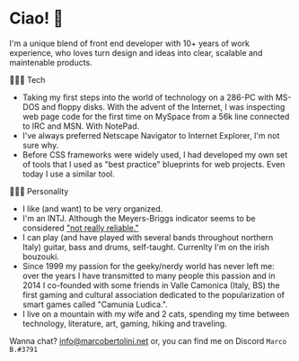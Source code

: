 # Ciao! 👋

I'm a unique blend of front end developer with 10+ years of work experience, who loves turn design and ideas into clear, scalable and maintenable products. 

👨🏻‍💻 Tech
- Taking my first steps into the world of technology on a 286-PC with MS-DOS and floppy disks. With the advent of the Internet, I was inspecting web page code for the first time on MySpace from a 56k line connected to IRC and MSN. With NotePad.
- I've always preferred Netscape Navigator to Internet Explorer, I'm not sure why.
- Before CSS frameworks were widely used, I had developed my own set of tools that I used as "best practice" blueprints for web projects. Even today I use a similar tool.

🧙🏻‍♂️ Personality
- I like (and want) to be very organized.
- I'm an INTJ. Although the Meyers-Briggs indicator seems to be considered ["not really reliable."](https://www.bbc.com/news/blogs-echochambers-28315137)
- I can play (and have played with several bands throughout northern Italy) guitar, bass and drums, self-taught. Currenlty I'm on the irish bouzouki.
- Since 1999 my passion for the geeky/nerdy world has never left me: over the years I have transmitted to many people this passion and in 2014 I co-founded with some friends in Valle Camonica (Italy, BS) the first gaming and cultural association dedicated to the popularization of smart games called "Camunia Ludica.".
- I live on a mountain with my wife and 2 cats, spending my time between technology, literature, art, gaming, hiking and traveling.

Wanna chat? info@marcobertolini.net or, you can find me on Discord `Marco B.#3791`
